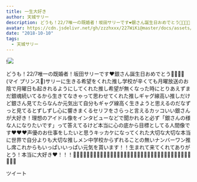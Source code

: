 ```yaml
---
title: 一生大好き
author: 天城サリー
description: どうも！22/7唯一の既婚者！坂田サリーです❤️銀さん誕生日おめでとう🎁🎉🎊🎈(マイ プリンス🤴)サリーに生きる希望をくれた推し学校が辛くても月曜放送のお陰で月曜日も起きれるようにしてくれた推し希望が無くなった...
avatar: https://cdn.jsdelivr.net/gh/zzzhxxx/227WiKi@master/docs/assets/photo/avatar/sally.jpg
date: "2018-10-10"
tags:
  - 天城サリー
---
```


!![](https://cdn.jsdelivr.net/gh/zzzhxxx/227WiKi-image@master/blog-image/sally-2018-10-10_1.jpg)


どうも！22/7唯一の既婚者！坂田サリーです❤️銀さん誕生日おめでとう🎁🎉🎊🎈(マイ プリンス🤴)サリーに生きる希望をくれた推し学校が辛くても月曜放送のお陰で月曜日も起きれるようにしてくれた推し希望が無くなった時にとりあえずまだ銀魂続いてるから生きてなきゃって思わせてくれた推しギャグ線高い推しだけど銀さん見てたらなんか元気出て自分もギャグ線高く生きようと思えるのだなずっと見てるとずしずし心に響きまくるセリフをさらっと言えるカッコいい銀さんが大好き！理想のアイドル像をインタビューなどで聞かれると必ず「銀さんの様な人になりたいです」って答えてるけど本当に心の底から目標としてる人間像です❤️❤️❤️声優のお仕事をしたいと思うキッカケになってくれた大切な大切な本当に世界で自分よりも大切な推しメン中学校からずれることの無いナンバーワン推し席これからもいっぱいいっぱい元気を貰います！！生まれて来てくれてありがとう！本当に大好き❤！！！🔪🔪🔪🔪🥚🔪🔪🔪🥚🔪🔪🔪🥚🔪🔪🔪🔪🔪🔪🥚🔪🔪🔪🔪🔪🔪🔪🔪🔪🔪🔪🔪🥚🔪🔪🔪🔪🥚


ツイート



